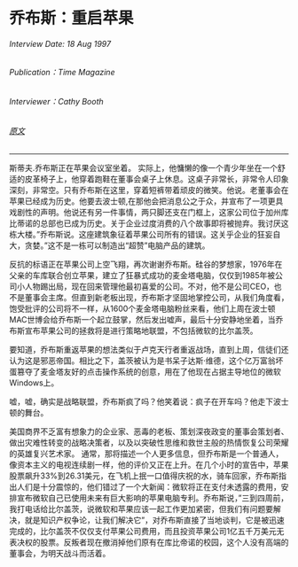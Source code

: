 # 乔布斯：重启苹果

###### Interview Date: 18 Aug 1997
###### Publication：Time Magazine
###### Interviewer：Cathy Booth
###### [原文](https://allaboutstevejobs.com/verbatim/interviews/time_1997)
---


斯蒂夫.乔布斯正在苹果会议室坐着。
实际上，他慵懒的像一个青少年坐在一个舒适的皮革椅子上，他穿着跑鞋在董事会桌子上休息。这桌子非常长，非常令人印象深刻，非常空。只有乔布斯在这里，穿着短裤带着顽皮的微笑。他说。老董事会在苹果已经成为历史。他要去波士顿,在那他会把消息公之于众，并宣布了一项更具戏剧性的声明。他说还有另一件事情，两只脚还支在门框上，这家公司位于加州库比蒂诺的总部也已成为历史。关于企业过度消费的八个故事即将被抛弃。我讨厌这栋大楼。”乔布斯说。这座建筑象征着苹果公司所有的错误。这关乎企业的狂妄自大，贪婪。”这不是一栋可以制造出“超赞”电脑产品的建筑。

反抗的标语正在苹果公司上空飞翔，再次谢谢乔布斯。硅谷的梦想家，1976年在父亲的车库联合创立苹果，建立了狂暴式成功的麦金塔电脑，仅仅到1985年被公司小人物踢出局，现在回来管理他最初喜爱的公司。不对，他不是公司CEO，也不是董事会主席。但直到新老板出现，乔布斯才坚固地掌控公司，从我们角度看，饱受批评的公司将不一样，从1600个麦金塔电脑粉丝来看，他们上周在波士顿MAC世博会给乔布斯一个起立鼓掌，然后发出嘘声，最后十分安静地坐着，当乔布斯宣布苹果公司的拯救将是进行策略地联盟，不包括微软的比尔盖茨。

要知道，乔布斯重返苹果的想法类似于卢克天行者重返战场，直到上周，信徒们还认为这是邪恶帝国。相比之下，盖茨被认为是书呆子达斯·维德，这个亿万富翁坏蛋篡夺了麦金塔友好的点击操作系统的创意，用在了他现在占据主导地位的微软Windows上。

嘘，嘘，确实是战略联盟，乔布斯疯了吗？他笑着说：疯子在开车吗？他走下波士顿的舞台。

美国商界不乏富有想象力的企业家、恶毒的老板、策划深夜政变的董事会策划者、做出灾难性转变的战略决策者，以及以突破性思维和救世主般的热情恢复公司荣耀的英雄复兴艺术家。
通常，那将描述一个人更多信息，但乔布斯是一个普通人，像资本主义的电视连续剧一样，他的评价又正在上升。在几个小时的宣告中，苹果股票飙升33%到26.31美元，在飞机上抿一口值得庆祝的水，骑车回家，乔布斯指出人们是十分震惊的，他们错过了一个大新闻：微软将正在支付未透露的费用，安排宣布微软自己已使用未来有巨大影响的苹果电脑专利。乔布斯说，”三到四周前，我打电话给比尔盖茨，说微软和苹果应该一起工作更加紧密，但我们有问题要解决，就是知识产权争论，让我们解决它”，对乔布斯直接了当地谈判，它是被迅速完成的，比尔盖茨不仅仅支付苹果公司费用，而且投资苹果公司1亿五千万美元无表决权的股票。反叛者现在撤消掉他们原有在库比帝诺的校园，这个人没有高端的董事会，为明天战斗而活着。
